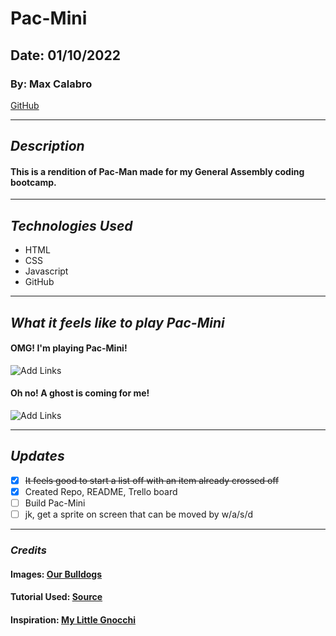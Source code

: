 # Pac-Mini

## Date: 01/10/2022

### By: Max Calabro

[GitHub](https://github.com/max-calabro)

---

## **_Description_**

#### This is a rendition of Pac-Man made for my General Assembly coding bootcamp.

---

## **_Technologies Used_**

- HTML
- CSS
- Javascript
- GitHub

---

## **_What it feels like to play Pac-Mini_**

#### **OMG! I'm playing Pac-Mini!**

![Add Links](https://i.imgur.com/ox1PvbS.jpeg)

#### **Oh no! A ghost is coming for me!**

![Add Links](https://pbs.twimg.com/media/E_NxLe3WYAIm-Qj?format=jpg&name=medium)

---

## **_Updates_**

- [x] ~~It feels good to start a list off with an item already crossed off~~
- [x] Created Repo, README, Trello board
- [ ] Build Pac-Mini
- [ ] jk, get a sprite on screen that can be moved by w/a/s/d

---

### **_Credits_**

#### Images: [Our Bulldogs](https://imgur.com/user/OurBulldogs)

#### Tutorial Used: [Source](https://google.com)

#### Inspiration: [My Little Gnocchi](https://www.instagram.com/my_little_gnocchi/?hl=en)
